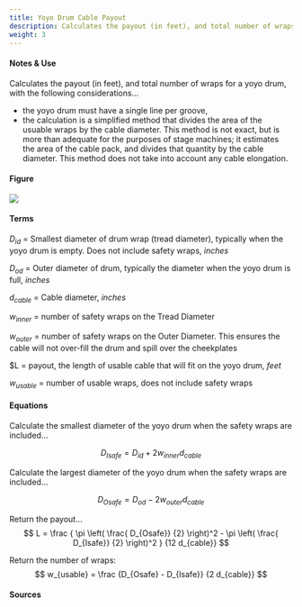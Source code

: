 ```yaml
---
title: Yoyo Drum Cable Payout
description: Calculates the payout (in feet), and total number of wraps for a yoyo drum.
weight: 3
---
```


#### Notes & Use

Calculates the payout (in feet), and total number of wraps for a yoyo drum, with the following considerations...

* the yoyo drum must have a single line per groove,
* the calculation is a simplified method that divides the area of the usuable wraps by the cable diameter.  This method is not exact, but is more than adequate for the purposes of stage machines; it estimates the area of the cable pack, and divides that quantity by the cable diameter.  This method does not take into account any cable elongation.

#### Figure

![](/image/drum_yoyo_payout.jpg)

#### Terms

$D_{id}$ = Smallest diameter of drum wrap (tread diameter), typically when the yoyo drum is empty. Does not include safety wraps, *inches*

$D_{od}$ = Outer diameter of drum, typically the diameter when the yoyo drum is full, *inches*

$d_{cable}$ = Cable diameter, *inches*

$w_{inner}$ = number of safety wraps on the Tread Diameter

$w_{outer}$ = number of safety wraps on the Outer Diameter.  This ensures the cable will not over-fill the drum and spill over the cheekplates

$L = payout, the length of usable cable that will fit on the yoyo drum, *feet*

$w_{usable}$ = number of usable wraps, does not include safety wraps

#### Equations

Calculate the smallest diameter of the yoyo drum when the safety wraps are included...

$$ D_{Isafe} =
    D_{id} + 2 w_{inner} d_{cable}
$$

Calculate the largest diameter of the yoyo drum when the safety wraps are included...

$$ D_{Osafe} = 
    D_{od} - 2 w_{outer} d_{cable}
$$

Return the payout...
$$ L = \frac
        {   \pi \left( \frac{ D_{Osafe}} {2} \right)^2 -
            \pi \left( \frac{ D_{Isafe}} {2} \right)^2
        }
        {12 d_{cable}}
$$

Return the number of wraps:
$$ w_{usable} = \frac 
        {D_{Osafe} - D_{Isafe}}
        {2 d_{cable}}
$$

#### Sources